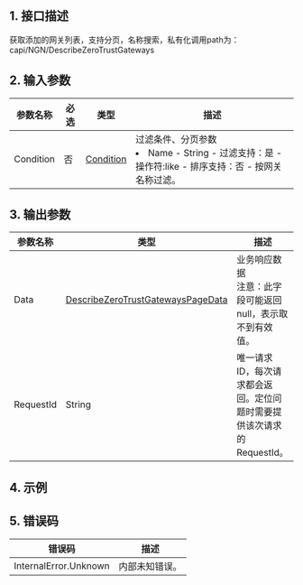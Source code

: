 ## 1. 接口描述




获取添加的网关列表，支持分页，名称搜索，私有化调用path为：capi/NGN/DescribeZeroTrustGateways

<div class="rno-api-explorer">
    <div class="rno-api-explorer-inner">
        <div class="rno-api-explorer-hd">
            <div class="rno-api-explorer-title">
            </div>
        </div>
        <div class="rno-api-explorer-body">
            <div class="rno-api-explorer-cont">
            </div>
        </div>
    </div>
</div>

## 2. 输入参数


| 参数名称 | 必选 | 类型 | 描述 |
|---------|---------|---------|---------|
| Condition | 否 | [Condition](/开放API/云规范接口/版本：2022-06-01/数据结构.md#Condition) | 过滤条件、分页参数<br/><li>Name - String - 过滤支持：是 - 操作符:like - 排序支持：否  - 按网关名称过滤。</li> |

## 3. 输出参数

| 参数名称 | 类型 | 描述 |
|---------|---------|---------|
| Data | [DescribeZeroTrustGatewaysPageData](/开放API/云规范接口/版本：2022-06-01/数据结构.md#DescribeZeroTrustGatewaysPageData) | 业务响应数据<br/>注意：此字段可能返回 null，表示取不到有效值。|
| RequestId | String | 唯一请求 ID，每次请求都会返回。定位问题时需要提供该次请求的 RequestId。|

## 4. 示例












## 5. 错误码


| 错误码 | 描述 |
|---------|---------|
| InternalError.Unknown | 内部未知错误。 |
